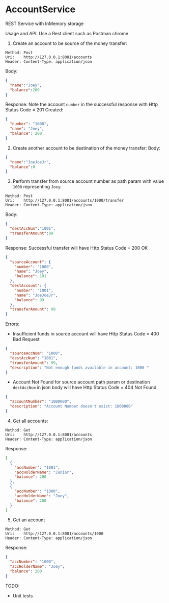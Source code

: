 # AccountService
REST Service with InMemory storage

Usage and API:
Use a Rest client such as Postman chrome 
1) Create an account to be source of the money transfer:
````
Method: Post
Uri:    http://127.0.0.1:8081/accounts
Header: Content-Type: application/json
````
Body:
```json
{
  "name":"Joey",
  "balance":200
}
````
Response: Note the account `number` in the successful response with Http Status Code = 201 Created:
```json
{
  "number": "1000",
  "name": "Joey",
  "balance": 200
}
```

2) Create another account to be destination of the money transfer: 
Body:
```json
{
  "name":"JoeJoeJr",
  "balance":0
}
````

3) Perform transfer from source account number as path param with value `1000` representing `Joey`:
````
Method: Post
Uri:    http://127.0.0.1:8081/accounts/1000/transfer
Header: Content-Type: application/json
````
Body:
```json
{
  "destAccNum":"1001",
  "transferAmount":99
}
````
Response: Successful transfer will have Http Status Code = 200 OK
```json
{
  "sourceAccount": {
    "number": "1000",
    "name": "Joey",
    "balance": 101
  },
  "destAccount": {
    "number": "1001",
    "name": "JoeJoeJr",
    "balance": 99
  },
  "transferAmount": 99
}
```
Errors: 
- Insufficient funds in source account will have Http Status Code = 400 Bad Request
```json
{
  "sourceAccNum": "1000",
  "destAccNum": "1001",
  "transferAmount": 99,
  "description": "Not enough funds available in account: 1000 "
}
```
- Account Not Found for source account path param or destination `destAccNum` in json body will have Http Status Code = 404 Not Found
```json
{
  "accountNumber": "1000000",
  "description": "Account Number doesn't exist: 1000000"
}
```

4) Get all accounts:
````
Method: Get
Uri:    http://127.0.0.1:8081/accounts
Header: Content-Type: application/json
````

Response:
```json
[
  {
    "accNumber": "1001",
    "accHolderName": "Junior",
    "balance": 200
  },
  {
    "accNumber": "1000",
    "accHolderName": "Joey",
    "balance": 200
  }
]
```

5) Get an account 
````
Method: Get
Uri:    http://127.0.0.1:8081/accounts/1000
Header: Content-Type: application/json
````
Response:
```json
{
  "accNumber": "1000",
  "accHolderName": "Joey",
  "balance": 200
}
```


TODO:
- Unit tests

